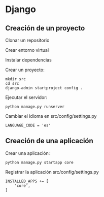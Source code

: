 # Django

## Creación de un proyecto

Clonar un repositorio

Crear entorno virtual

Instalar dependencias

Crear un proyecto:

    mkdir src
    cd src
    django-admin startproject config .

Ejecutar el servidor:

    python manage.py runserver

Cambiar el idioma en src/config/settings.py

    LANGUAGE_CODE = 'es'

## Creación de una aplicación

Crear una aplicación:

    python manage.py startapp core

Registrar la aplicación src/config/settings.py

    INSTALLED_APPS += [
        'core',
    ]
